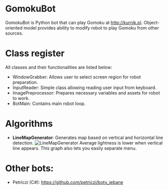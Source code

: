 # GomokuBot
GomokuBot is Python bot that can play Gomoku at http://kurnik.pl. Object-oriented model provides ability to modify robot to play Gomoku from other sources.

# Class register
All classes and their functionalities are listed below:
- WindowGrabber:
  Allows user to select screen region for robot preparation.
- InputReader:
  Simple class allowing reading user input from keyboard.
- ImagePreprocessor:
  Prepares necessary variables and assets for robot to work.
- BotMain:
  Contains main robot loop.
# Algorithms
- **LineMapGenerator**:
Generates map based on vertical and horizontal line detection.
![LineMapGenerator](https://i.imgur.com/8VEE40N.png)
Average lightness is lower when vertical line appears. This graph also lets you easily separate menu.
# Other bots:
- Petriczi (C#):
https://github.com/petriczi/boty_jebane
